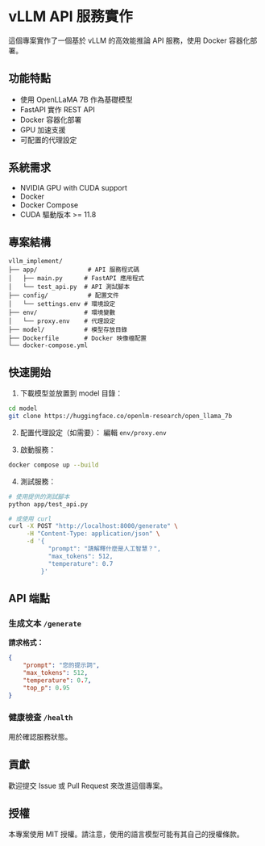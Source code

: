 # vLLM API 服務實作

這個專案實作了一個基於 vLLM 的高效能推論 API 服務，使用 Docker 容器化部署。

## 功能特點

- 使用 OpenLLaMA 7B 作為基礎模型
- FastAPI 實作 REST API
- Docker 容器化部署
- GPU 加速支援
- 可配置的代理設定

## 系統需求

- NVIDIA GPU with CUDA support
- Docker
- Docker Compose
- CUDA 驅動版本 >= 11.8

## 專案結構

```
vllm_implement/
├── app/              # API 服務程式碼
│   ├── main.py      # FastAPI 應用程式
│   └── test_api.py  # API 測試腳本
├── config/           # 配置文件
│   └── settings.env # 環境設定
├── env/             # 環境變數
│   └── proxy.env    # 代理設定
├── model/           # 模型存放目錄
├── Dockerfile       # Docker 映像檔配置
└── docker-compose.yml
```

## 快速開始

1. 下載模型並放置到 model 目錄：
```bash
cd model
git clone https://huggingface.co/openlm-research/open_llama_7b
```

2. 配置代理設定（如需要）：
編輯 `env/proxy.env`

3. 啟動服務：
```bash
docker compose up --build
```

4. 測試服務：
```bash
# 使用提供的測試腳本
python app/test_api.py

# 或使用 curl
curl -X POST "http://localhost:8000/generate" \
     -H "Content-Type: application/json" \
     -d '{
           "prompt": "請解釋什麼是人工智慧？",
           "max_tokens": 512,
           "temperature": 0.7
         }'
```

## API 端點

### 生成文本 `/generate`

**請求格式：**
```json
{
    "prompt": "您的提示詞",
    "max_tokens": 512,
    "temperature": 0.7,
    "top_p": 0.95
}
```

### 健康檢查 `/health`

用於確認服務狀態。

## 貢獻

歡迎提交 Issue 或 Pull Request 來改進這個專案。

## 授權

本專案使用 MIT 授權。請注意，使用的語言模型可能有其自己的授權條款。
